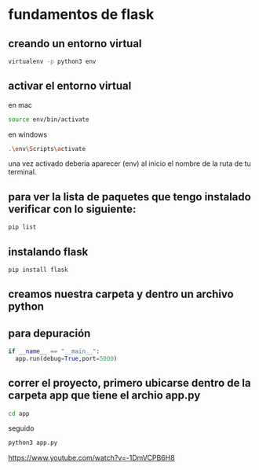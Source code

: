 # fundamentos de flask 
## creando un entorno virtual
```bash 
virtualenv -p python3 env 
```
## activar el entorno virtual 
en mac
```bash 
source env/bin/activate
```
en windows 
```bash 
.\env\Scripts\activate
```
una vez activado deberia aparecer (env) al inicio el nombre de la ruta de tu terminal. 
## para ver la lista de paquetes que tengo instalado verificar con lo siguiente: 
```bash
pip list
```
## instalando flask 
```bash 
pip install flask
```

## creamos nuestra carpeta y dentro un archivo python

## para depuración 
```py
if __name__ == "__main__":
  app.run(debug=True,port=5000)
```

## correr el proyecto, primero ubicarse dentro de la carpeta app que tiene el archio app.py
```bash 
cd app 
```
seguido
```bash
python3 app.py
```

https://www.youtube.com/watch?v=-1DmVCPB6H8

